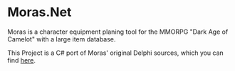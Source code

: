 # Moras.Net
Moras is a character equipment planing tool for the MMORPG "Dark Age of Camelot" with a large item database.

This Project is a C# port of Moras' original Delphi sources, which you can find [here](https://sourceforge.net/projects/moras/).
